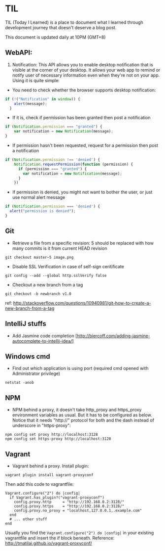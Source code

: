 # TIL
TIL (Today I Learned) is a place to document what I learned through development journey that doesn't deserve a blog post.

This document is updated daily at 10PM (GMT+8)

## WebAPI:

1. Notification:
This API allows you to enable desktop notification that is visible at the corner of your desktop.
It allows your web app to remind or notify user of necessary information even when they're not on your app.
Using it is quite simple:

* You need to check whether the browser supports desktop notification:
```javascript
if (!("Notification" in window)) {
    alert(message);
  } 
```
* If it is, check if permission has been granted then post a notification
```javascript
if (Notification.permission === "granted") {
    var notification = new Notification(message);
}
```
* If permission hasn't been requested, request for a permission then post a notification
```javascript
if (Notification.permission !== 'denied') {
    Notification.requestPermission(function (permission) {
      if (permission === "granted") {
        var notification = new Notification(message);
      }
    })
```
* If permission is denied, you might not want to bother the user, or just use normal alert message
```javascript
if (Notification.permission === 'denied') {
  alert("permission is denied");
}
```


## Git
* Retrieve a file from a specific revision: 5 should be replaced with how many commits is it from current HEAD revision
```
git checkout master~5 image.png
```

* Disable SSL Verification in case of self-sign ceritificate
```
git config --add --global http.sslVerify false
```

* Checkout a new branch from a tag 
```
git checkout -b newbranch v1.0
```
ref: http://stackoverflow.com/questions/10940981/git-how-to-create-a-new-branch-from-a-tag

## IntelliJ stuffs
* Add Jasmine code completion [http://biercoff.com/adding-jasmine-autocomplete-to-intellij-idea/]

## Windows cmd
* Find out which application is using port (required cmd opened with Administrator privilege)
```
netstat -anob
```

## NPM
* NPM behind a proxy, it doesn't take http_proxy and https_proxy environment variables as usual. But it has to be configured as below. Notice that it needs "http://" protocol for both and the dash instead of underscore in "https-proxy":
```
npm config set proxy http://localhost:3128
npm config set https-proxy http://localhost:3128
```

## Vagrant
* Vagrant behind a proxy. Install plugin:
```
vagrant plugin install vagrant-proxyconf
```
Then add this code to vagrantfile:
```
Vagrant.configure("2") do |config|
  if Vagrant.has_plugin?("vagrant-proxyconf")
    config.proxy.http     = "http://192.168.0.2:3128/"
    config.proxy.https    = "http://192.168.0.2:3128/"
    config.proxy.no_proxy = "localhost,127.0.0.1,.example.com"
  end
  # ... other stuff
end
```
Usually you find the `Vagrant.configure("2") do |config|` in your existing vagrantfile and insert the if block beneath.
Reference: http://tmatilai.github.io/vagrant-proxyconf/
